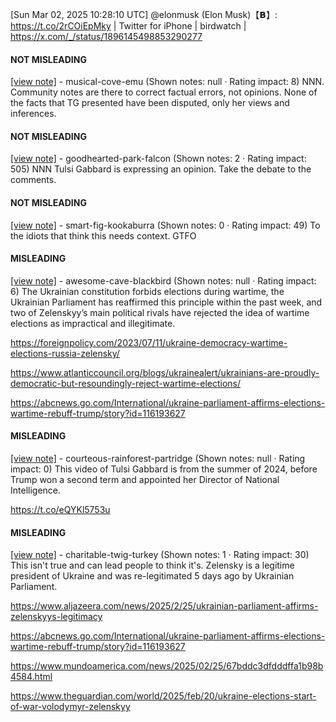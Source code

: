 [Sun Mar 02, 2025 10:28:10 UTC] @elonmusk (Elon Musk)【𝗕】: https://t.co/2rCOiEpMky | Twitter for iPhone | birdwatch | https://x.com/_/status/1896145498853290277

#### NOT MISLEADING

[[view note]](https://x.com/i/birdwatch/n/1896352053775249794) - musical-cove-emu (Shown notes: null · Rating impact: 8)
NNN. Community notes are there to correct factual errors, not opinions. None of the facts that TG presented have been disputed, only her views and inferences.

#### NOT MISLEADING

[[view note]](https://x.com/i/birdwatch/n/1896213398557237677) - goodhearted-park-falcon (Shown notes: 2 · Rating impact: 505)
NNN Tulsi Gabbard is expressing an opinion. Take the debate to the comments.

#### NOT MISLEADING

[[view note]](https://x.com/i/birdwatch/n/1896180980429578434) - smart-fig-kookaburra (Shown notes: 0 · Rating impact: 49)
To the idiots that think this needs context. GTFO

#### MISLEADING

[[view note]](https://x.com/i/birdwatch/n/1896202869029650626) - awesome-cave-blackbird (Shown notes: null · Rating impact: 6)
The Ukrainian constitution forbids elections during wartime, the Ukrainian Parliament has reaffirmed this principle within the past week, and two of Zelenskyy’s main political rivals have rejected the idea of wartime elections as impractical and illegitimate.

https://foreignpolicy.com/2023/07/11/ukraine-democracy-wartime-elections-russia-zelensky/

https://www.atlanticcouncil.org/blogs/ukrainealert/ukrainians-are-proudly-democratic-but-resoundingly-reject-wartime-elections/

https://abcnews.go.com/International/ukraine-parliament-affirms-elections-wartime-rebuff-trump/story?id=116193627

#### MISLEADING

[[view note]](https://x.com/i/birdwatch/n/1896156328474603614) - courteous-rainforest-partridge (Shown notes: null · Rating impact: 0)
This video of Tulsi Gabbard is from the summer of 2024, before Trump won a second term and appointed her Director of National Intelligence.

https://t.co/eQYKl5753u

#### MISLEADING

[[view note]](https://x.com/i/birdwatch/n/1896151473790021872) - charitable-twig-turkey (Shown notes: 1 · Rating impact: 30)
This isn't true and can lead people to think it's.
Zelensky is a legitime president of Ukraine and was re-legitimated 5 days ago by Ukrainian Parliament. 

https://www.aljazeera.com/news/2025/2/25/ukrainian-parliament-affirms-zelenskyys-legitimacy

https://abcnews.go.com/International/ukraine-parliament-affirms-elections-wartime-rebuff-trump/story?id=116193627

https://www.mundoamerica.com/news/2025/02/25/67bddc3dfdddffa1b98b4584.html

https://www.theguardian.com/world/2025/feb/20/ukraine-elections-start-of-war-volodymyr-zelenskyy
